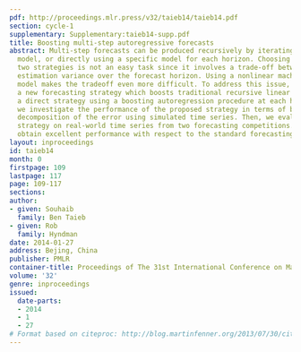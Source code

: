 ```yaml
---
pdf: http://proceedings.mlr.press/v32/taieb14/taieb14.pdf
section: cycle-1
supplementary: Supplementary:taieb14-supp.pdf
title: Boosting multi-step autoregressive forecasts
abstract: Multi-step forecasts can be produced recursively by iterating a one-step
  model, or directly using a specific model for each horizon. Choosing between these
  two strategies is not an easy task since it involves a trade-off between bias and
  estimation variance over the forecast horizon. Using a nonlinear machine learning
  model makes the tradeoff even more difficult. To address this issue, we propose
  a new forecasting strategy which boosts traditional recursive linear forecasts with
  a direct strategy using a boosting autoregression procedure at each horizon. First,
  we investigate the performance of the proposed strategy in terms of bias and variance
  decomposition of the error using simulated time series. Then, we evaluate the proposed
  strategy on real-world time series from two forecasting competitions. Overall, we
  obtain excellent performance with respect to the standard forecasting strategies.
layout: inproceedings
id: taieb14
month: 0
firstpage: 109
lastpage: 117
page: 109-117
sections: 
author:
- given: Souhaib
  family: Ben Taieb
- given: Rob
  family: Hyndman
date: 2014-01-27
address: Bejing, China
publisher: PMLR
container-title: Proceedings of The 31st International Conference on Machine Learning
volume: '32'
genre: inproceedings
issued:
  date-parts:
  - 2014
  - 1
  - 27
# Format based on citeproc: http://blog.martinfenner.org/2013/07/30/citeproc-yaml-for-bibliographies/
---
```


